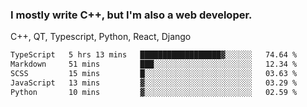 <h3>I mostly write C++, but I'm also a web developer.</h3>
<p>C++, QT, Typescript, Python, React, Django</p>

<!--START_SECTION:waka-->

```txt
TypeScript   5 hrs 13 mins   ██████████████████▓░░░░░░   74.64 %
Markdown     51 mins         ███░░░░░░░░░░░░░░░░░░░░░░   12.34 %
SCSS         15 mins         █░░░░░░░░░░░░░░░░░░░░░░░░   03.63 %
JavaScript   13 mins         ▓░░░░░░░░░░░░░░░░░░░░░░░░   03.29 %
Python       10 mins         ▓░░░░░░░░░░░░░░░░░░░░░░░░   02.59 %
```

<!--END_SECTION:waka-->
